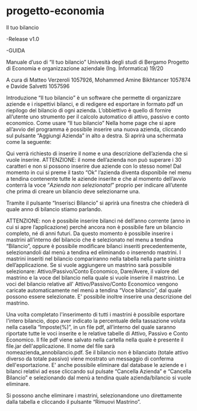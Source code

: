 # progetto-economia
Il tuo bilancio

-Release v1.0

-GUIDA

Manuale d’uso di “Il tuo bilancio”
                                                   Univesità degli studi di Bergamo 
                                 Progetto di Economia e organizzazione aziendale (Ing. Informatica) 19/20 

A cura di Matteo Verzeroli 1057926, Mohammed Amine Bikhtancer 1057874 e Davide Salvetti 1057596

Introduzione
“Il tuo bilancio” è un software che permette di organizzare aziende e i rispettivi bilanci, e di redigere ed esportare in formato pdf un riepilogo del bilancio di ogni azienda. L’obbiettivo è quello di fornire all’utente uno strumento per il calcolo automatico di attivo, passivo e conto economico.
Come usare “Il tuo bilancio”
Nella home page che si apre all’avvio del programma è possibile inserire una nuova azienda, cliccando sul pulsante “Aggiungi Azienda” in alto a destra. Si aprirà una schermata come la seguente:
 
Qui verrà richiesto di inserire il nome e una descrizione dell’azienda che si vuole inserire.
ATTENZIONE: il nome dell’azienda non può superare i 30 caratteri e non si possono inserire due aziende con lo stesso nome!
Dal momento in cui si preme il tasto “Ok” l’azienda diventa disponibile nel menu a tendina contenente tutte le aziende inserite e che al momento dell’avvio conterrà la voce “*Azienda non selezionata!*” proprio per indicare all’utente che prima di creare un bilancio deve selezionarne una.
 
Tramite il pulsante “Inserisci Bilancio” si aprirà una finestra che chiederà di quale anno di bilancio stiamo parlando. 

ATTENZIONE: non è possibile inserire bilanci né dell’anno corrente (anno in cui si apre l’applicazione) perché ancora non è possibile fare un bilancio completo, né di anni futuri.
Da questo momento è possibile inserire i mastrini all’interno del bilancio che è selezionato nel menu a tendina “Bilancio”, oppure è possibile modificare bilanci inseriti precedentemente, selezionandoli dal menù a tendina ed eliminando o inserendo mastrini.
I mastrini inseriti nel bilancio compariranno nella tabella nella parte sinistra dell’applicazione.
Se si vuole aggiungere un mastrino sarà possibile selezionare: Attivo/Passivo/Conto Economico, Dare/Avere, il valore del mastrino e la voce del bilancio nella quale si vuole inserire il mastrino. Le voci del bilancio relative all' Attivo/Passivo/Conto Economico vengono caricate automaticamente nel menù a tendina “Voce bilancio”, dal quale possono essere selezionate. E' possibile inoltre inserire una descrizione del mastrino.

Una volta completato l'inserimento di tutti i mastrini è possibile esportare l'intero bilancio, dopo aver indicato la percentuale della tassazione voluta nella casella “Imposte(%)”, in un file pdf, all’interno del quale saranno riportate tutte le voci inserite e le relative tabelle di Attivo, Passivo e Conto Economico.
Il file pdf viene salvato nella cartella nella quale è presente il file.jar dell'applicazione. Il nome del file sarà nomeazienda_annobilancio.pdf. Se il bilancio non è bilanciato (totale attivo diverso da totale passivo) viene mostrato un messaggio di conferma dell'esportazione. 
E' anche possibile eliminare dal database le aziende e i bilanci relativi ad esse cliccando sul pulsate “Cancella Azienda” e “Cancella Bilancio” e selezionando dal menù a tendina quale azienda/bilancio si vuole eliminare.
 
Si possono anche eliminare i mastrini, selezionandone uno direttamente dalla tabella e cliccando il pulsante “Rimuovi Mastrino”.
